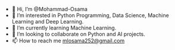 - 👋 Hi, I’m @Mohammad-Osama    
- 👀 I’m interested in Python Programming, Data Science, Machine Learning and Deep Learning.
- 🌱 I’m currently learning Machine Learning.
- 💞️ I’m looking to collaborate on Python and AI projects.
- 📫 How to reach me mlosama252@gmail.com

<!---
Mohammad-Osama252/Mohammad-Osama252 is a ✨ special ✨ repository because its `README.md` (this file) appears on your GitHub profile.
You can click the Preview link to take a look at your changes.
--->
